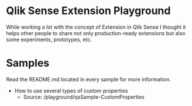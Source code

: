 # Qlik Sense Extension Playground

While working a lot with the concept of Extension in Qlik Sense I thought it helps other people to share not only production-ready extensions but also some experiments, prototypes, etc.

# Samples

Read the README.md located in every sample for more information.

* How to use several types of custom properties
	* Source: /playground/qsSample-CustomProperties